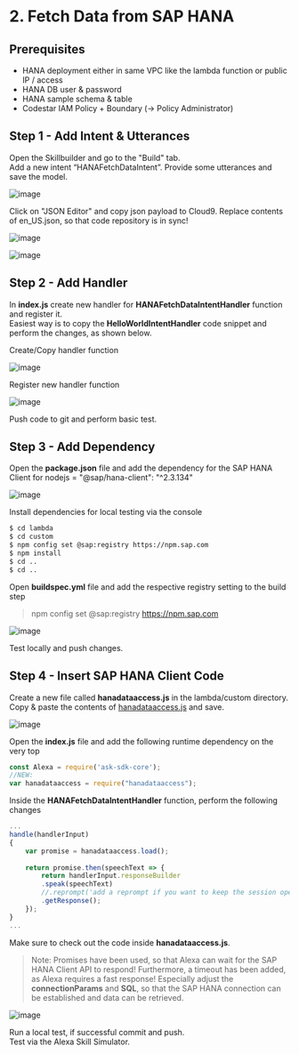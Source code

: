 # 2. Fetch Data from SAP HANA

## Prerequisites

- HANA deployment either in same VPC like the lambda function or public IP / access
- HANA DB user & password
- HANA sample schema & table
- Codestar IAM Policy + Boundary (-> Policy Administrator)

## Step 1 - Add Intent & Utterances

Open the Skillbuilder and go to the "Build" tab.  
Add a new intent “HANAFetchDataIntent”. Provide some utterances and save the model.  

![image](../assets/2_Alexa_Developer_Console.jpg)

Click on "JSON Editor" and copy json payload to Cloud9. Replace contents of en_US.json, so that code repository is in sync!

![image](../assets/1_Alexa_Developer_Console2.jpg)

![image](../assets/1_alexa-hana-sbx_-_AWS_Cloud9_en-US.jpg)

## Step 2 - Add Handler 

In **index.js** create new handler for **HANAFetchDataIntentHandler** function and register it.  
Easiest way is to copy the **HelloWorldIntentHandler** code snippet and perform the changes, as shown below.

Create/Copy handler function

![image](../assets/2_function.jpg)

Register new handler function

![image](../assets/2_handler.jpg)

Push code to git and perform basic test.

## Step 3 - Add Dependency

Open the **package.json** file and add the dependency for the SAP HANA Client for nodejs = "@sap/hana-client": "^2.3.134"

![image](../assets/2_alexa-hana-sbx_-_AWS_Cloud9.jpg)

Install dependencies for local testing via the console

```bash
$ cd lambda
$ cd custom
$ npm config set @sap:registry https://npm.sap.com
$ npm install
$ cd ..
$ cd ..
```

Open **buildspec.yml** file and add the respective registry setting to the build step
> npm config set @sap:registry https://npm.sap.com

![image](../assets/2_alexa-hana-sbx_-_AWS_Cloud9_yml.jpg)

Test locally and push changes.

## Step 4 - Insert SAP HANA Client Code

Create a new file called **hanadataaccess.js** in the lambda/custom directory.  
Copy & paste the contents of [hanadataaccess.js](hanadataaccess.js) and save.

![image](../assets/2_alexa-hana-sbx_-_AWS_Cloud9_file.jpg)

Open the **index.js** file and add the following runtime dependency on the very top

```javascript
const Alexa = require('ask-sdk-core');
//NEW:
var hanadataaccess = require("hanadataaccess");
```

Inside the **HANAFetchDataIntentHandler** function, perform the following changes

```javascript
...
handle(handlerInput) 
{
    var promise = hanadataaccess.load();
        
    return promise.then(speechText => {
        return handlerInput.responseBuilder
        .speak(speechText)
        //.reprompt('add a reprompt if you want to keep the session open for the user to respond')
        .getResponse();
    });
}
...
```

Make sure to check out the code inside **hanadataaccess.js**. 

> Note: Promises have been used, so that Alexa can wait for the SAP HANA Client API to respond! Furthermore, a timeout has been added, as Alexa requires a fast response! Especially adjust the **connectionParams** and **SQL**, so that the SAP HANA connection can be established and data can be retrieved.

![image](../assets/2_alexa-hana-sbx_-_AWS_Cloud9_file.jpg)

Run a local test, if successful commit and push.  
Test via the Alexa Skill Simulator.